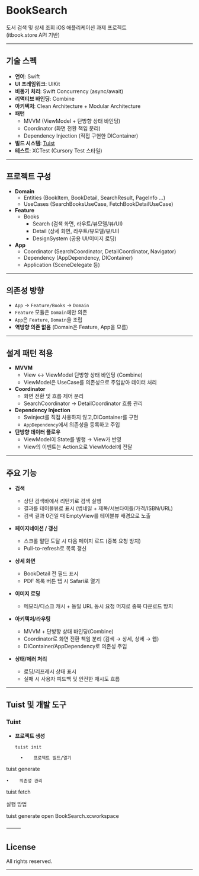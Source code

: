# BookSearch

도서 검색 및 상세 조회 iOS 애플리케이션 과제 프로젝트  
(itbook.store API 기반)

---

## 기술 스펙

- **언어**: Swift
- **UI 프레임워크**: UIKit
- **비동기 처리**: Swift Concurrency (async/await)
- **리액티브 바인딩**: Combine
- **아키텍처**: Clean Architecture + Modular Architecture
- **패턴**
  - MVVM (ViewModel + 단방향 상태 바인딩)
  - Coordinator (화면 전환 책임 분리)
  - Dependency Injection (직접 구현한 DIContainer)
- **빌드 시스템**: [Tuist](https://tuist.io)
- **테스트**: XCTest (Cursory Test 스타일)

---

## 프로젝트 구성

- **Domain**
  - Entities (BookItem, BookDetail, SearchResult, PageInfo …)
  - UseCases (SearchBooksUseCase, FetchBookDetailUseCase)
- **Feature**
  - Books
    - Search (검색 화면, 라우트/뷰모델/뷰/UI)
    - Detail (상세 화면, 라우트/뷰모델/뷰/UI)
    - DesignSystem (공용 UI/이미지 로딩)
- **App**
  - Coordinator (SearchCoordinator, DetailCoordinator, Navigator)
  - Dependency (AppDependency, DIContainer)
  - Application (SceneDelegate 등)

---

## 의존성 방향

- `App` → `Feature/Books` → `Domain`
- `Feature` 모듈은 `Domain`에만 의존
- `App`은 `Feature`, `Domain`을 조립
- **역방향 의존 없음** (Domain은 Feature, App을 모름)

---

## 설계 패턴 적용

- **MVVM**  
  - View ↔ ViewModel 단방향 상태 바인딩 (Combine)
  - ViewModel은 UseCase를 의존성으로 주입받아 데이터 처리
- **Coordinator**  
  - 화면 전환 및 흐름 제어 분리
  - SearchCoordinator → DetailCoordinator 흐름 관리
- **Dependency Injection**  
  - Swinject를 직접 사용하지 않고,DIContainer를 구현
  - `AppDependency`에서 의존성을 등록하고 주입
- **단방향 데이터 플로우**  
  - ViewModel이 State를 발행 → View가 반영
  - View의 이벤트는 Action으로 ViewModel에 전달

---

## 주요 기능

- **검색**
  - 상단 검색바에서 리턴키로 검색 실행
  - 결과를 테이블뷰로 표시 (썸네일 + 제목/서브타이틀/가격/ISBN/URL)
  - 검색 결과 0건일 때 EmptyView를 테이블뷰 배경으로 노출

- **페이지네이션 / 갱신**
  - 스크롤 말단 도달 시 다음 페이지 로드 (중복 요청 방지)
  - Pull-to-refresh로 목록 갱신

- **상세 화면**
  - BookDetail 전 필드 표시
  - PDF 목록 버튼 탭 시 Safari로 열기

- **이미지 로딩**
  - 메모리/디스크 캐시 + 동일 URL 동시 요청 머지로 중복 다운로드 방지

- **아키텍처/라우팅**
  - MVVM + 단방향 상태 바인딩(Combine)
  - Coordinator로 화면 전환 책임 분리 (검색 → 상세, 상세 → 웹)
  - DIContainer/AppDependency로 의존성 주입

- **상태/에러 처리**
  - 로딩/리프레시 상태 표시
  - 실패 시 사용자 피드백 및 안전한 재시도 흐름

---

## Tuist 및 개발 도구

### Tuist
- **프로젝트 생성**
  ```bash
  tuist init

    •    프로젝트 빌드/열기

tuist generate


    •    의존성 관리

tuist fetch



실행 방법

tuist generate
open BookSearch.xcworkspace


⸻



## License
All rights reserved.

---
